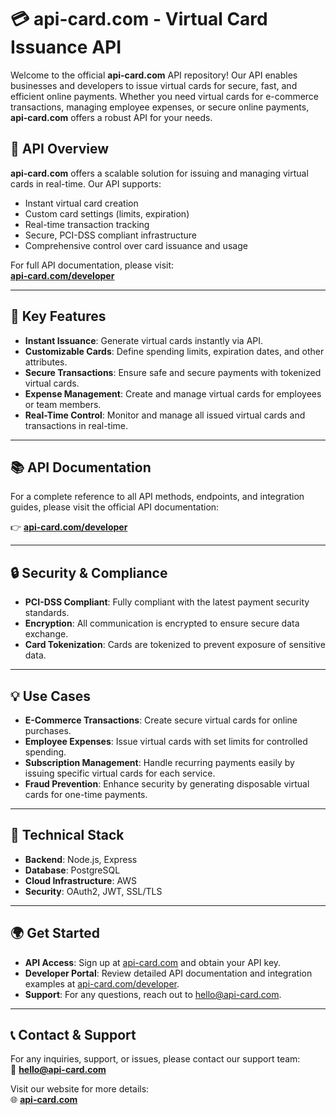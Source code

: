 # 💳 api-card.com - Virtual Card Issuance API

Welcome to the official **api-card.com** API repository! Our API enables businesses and developers to issue virtual cards for secure, fast, and efficient online payments. Whether you need virtual cards for e-commerce transactions, managing employee expenses, or secure online payments, **api-card.com** offers a robust API for your needs.

## 🔑 API Overview

**api-card.com** offers a scalable solution for issuing and managing virtual cards in real-time. Our API supports:
- Instant virtual card creation
- Custom card settings (limits, expiration)
- Real-time transaction tracking
- Secure, PCI-DSS compliant infrastructure
- Comprehensive control over card issuance and usage

For full API documentation, please visit:  
**[api-card.com/developer](https://api-card.com/developer)**

---

## 🌟 Key Features
- **Instant Issuance**: Generate virtual cards instantly via API.
- **Customizable Cards**: Define spending limits, expiration dates, and other attributes.
- **Secure Transactions**: Ensure safe and secure payments with tokenized virtual cards.
- **Expense Management**: Create and manage virtual cards for employees or team members.
- **Real-Time Control**: Monitor and manage all issued virtual cards and transactions in real-time.

---

## 📚 API Documentation

For a complete reference to all API methods, endpoints, and integration guides, please visit the official API documentation:

👉 **[api-card.com/developer](https://api-card.com/developer)**

---

## 🔒 Security & Compliance

- **PCI-DSS Compliant**: Fully compliant with the latest payment security standards.
- **Encryption**: All communication is encrypted to ensure secure data exchange.
- **Card Tokenization**: Cards are tokenized to prevent exposure of sensitive data.

---

## 💡 Use Cases

- **E-Commerce Transactions**: Create secure virtual cards for online purchases.
- **Employee Expenses**: Issue virtual cards with set limits for controlled spending.
- **Subscription Management**: Handle recurring payments easily by issuing specific virtual cards for each service.
- **Fraud Prevention**: Enhance security by generating disposable virtual cards for one-time payments.

---

## 🔧 Technical Stack

- **Backend**: Node.js, Express
- **Database**: PostgreSQL
- **Cloud Infrastructure**: AWS
- **Security**: OAuth2, JWT, SSL/TLS

---

## 🌍 Get Started

- **API Access**: Sign up at [api-card.com](https://api-card.com) and obtain your API key.
- **Developer Portal**: Review detailed API documentation and integration examples at [api-card.com/developer](https://api-card.com/developer).
- **Support**: For any questions, reach out to [hello@api-card.com](mailto:hello@api-card.com).

---

## 📞 Contact & Support

For any inquiries, support, or issues, please contact our support team:  
📧 **[hello@api-card.com](mailto:hello@api-card.com)**

Visit our website for more details:  
🌐 **[api-card.com](https://api-card.com)**
